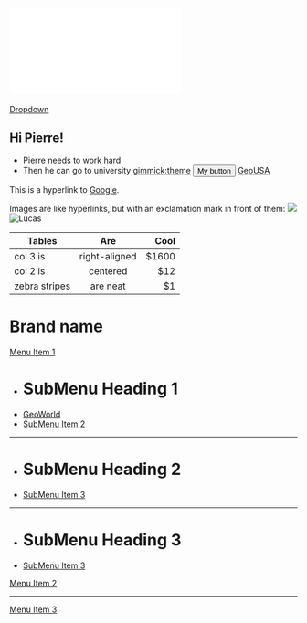 ![](index_dashboard.html)
=======

<a class="dropdown-toggle" data-toggle="dropdown" href="#">
                    Dropdown <span class="caret"></span></a>

                  

Hi Pierre!
----------

  * Pierre needs to work hard
  * Then he can go to university
  [gimmick:theme](yeti)
  <button type="button" class="btn btn-ttc">My button</button>
	<a href="GeoUSA.html">GeoUSA</a>


  This is a hyperlink to [Google](http://google.com).

  Images are like hyperlinks, but with an exclamation mark in front of them:
  ![](http://placekitten.com/g/250/250)
  ![Lucas](IMG_1324.JPG "Football player")
  
  
  
  | Tables        | Are           | Cool  |
| ------------- |:-------------:| -----:|
| col 3 is      | right-aligned | $1600 |
| col 2 is      | centered      |   $12 |
| zebra stripes | are neat      |    $1 |


# Brand name

[Menu Item 1]()

  * # SubMenu Heading 1
  * [GeoWorld](GeoWorld.html)
  * [SubMenu Item 2](subitem2.md)
  - - - -
  * # SubMenu Heading 2
  * [SubMenu Item 3](subitem3.md)
  - - - -
  * # SubMenu Heading 3
  * [SubMenu Item 3](subitem3.md)

[Menu Item 2](item2.md)
- - - -
[Menu Item 3](item3.md)